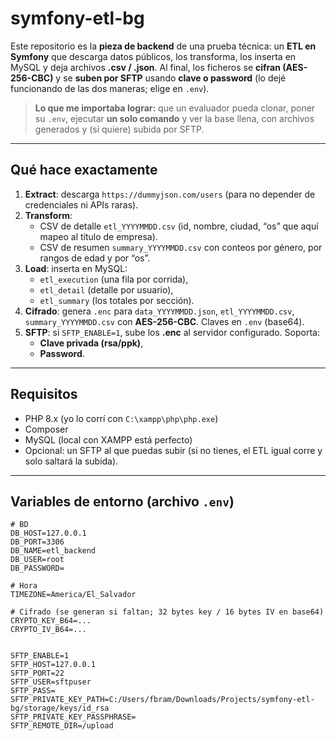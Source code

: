 ﻿# symfony-etl-bg

Este repositorio es la **pieza de backend** de una prueba técnica: un **ETL en Symfony** que descarga datos públicos, los transforma, los inserta en MySQL y deja archivos **.csv / .json**. Al final, los ficheros se **cifran (AES-256-CBC)** y se **suben por SFTP** usando **clave o password** (lo dejé funcionando de las dos maneras; elige en `.env`).

> **Lo que me importaba lograr:** que un evaluador pueda clonar, poner su `.env`, ejecutar **un solo comando** y ver la base llena, con archivos generados y (si quiere) subida por SFTP.

---

## Qué hace exactamente

1. **Extract**: descarga `https://dummyjson.com/users` (para no depender de credenciales ni APIs raras).
2. **Transform**:
   - CSV de detalle `etl_YYYYMMDD.csv` (id, nombre, ciudad, “os” que aquí mapeo al título de empresa).
   - CSV de resumen `summary_YYYYMMDD.csv` con conteos por género, por rangos de edad y por “os”.
3. **Load**: inserta en MySQL:
   - `etl_execution` (una fila por corrida),
   - `etl_detail` (detalle por usuario),
   - `etl_summary` (los totales por sección).
4. **Cifrado**: genera `.enc` para `data_YYYYMMDD.json`, `etl_YYYYMMDD.csv`, `summary_YYYYMMDD.csv` con **AES-256-CBC**. Claves en `.env` (base64).
5. **SFTP**: si `SFTP_ENABLE=1`, sube los **.enc** al servidor configurado. Soporta:
   - **Clave privada (rsa/ppk)**,
   - **Password**.

---

## Requisitos

- PHP 8.x (yo lo corrí con `C:\xampp\php\php.exe`)
- Composer
- MySQL (local con XAMPP está perfecto)
- Opcional: un SFTP al que puedas subir (si no tienes, el ETL igual corre y solo saltará la subida).

---

## Variables de entorno (archivo `.env`)
```env
# BD
DB_HOST=127.0.0.1
DB_PORT=3306
DB_NAME=etl_backend
DB_USER=root
DB_PASSWORD=

# Hora
TIMEZONE=America/El_Salvador

# Cifrado (se generan si faltan; 32 bytes key / 16 bytes IV en base64)
CRYPTO_KEY_B64=...
CRYPTO_IV_B64=...


SFTP_ENABLE=1
SFTP_HOST=127.0.0.1
SFTP_PORT=22
SFTP_USER=sftpuser
SFTP_PASS=
SFTP_PRIVATE_KEY_PATH=C:/Users/fbram/Downloads/Projects/symfony-etl-bg/storage/keys/id_rsa
SFTP_PRIVATE_KEY_PASSPHRASE=
SFTP_REMOTE_DIR=/upload
